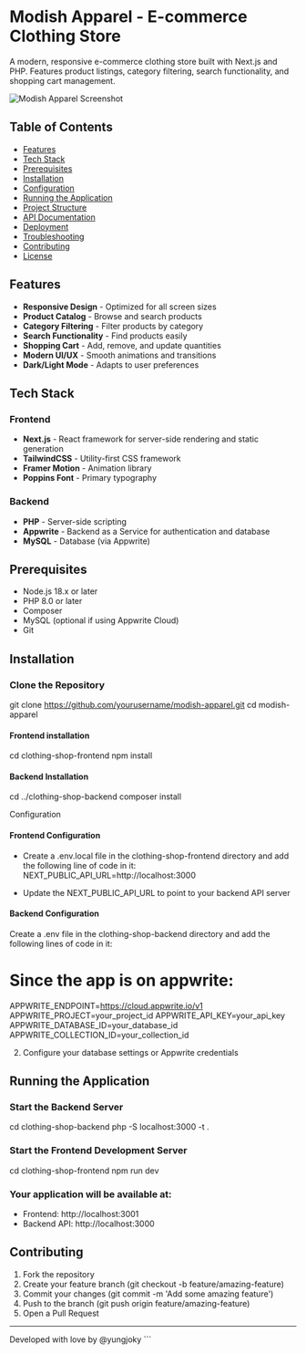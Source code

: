 # Modish Apparel - E-commerce Clothing Store

A modern, responsive e-commerce clothing store built with Next.js and PHP. Features product listings, category filtering, search functionality, and shopping cart management.

![Modish Apparel Screenshot](https://i.imgur.com/STHEm10.png)

## Table of Contents

- [Features](#features)
- [Tech Stack](#tech-stack)
- [Prerequisites](#prerequisites)
- [Installation](#installation)
- [Configuration](#configuration)
- [Running the Application](#running-the-application)
- [Project Structure](#project-structure)
- [API Documentation](#api-documentation)
- [Deployment](#deployment)
- [Troubleshooting](#troubleshooting)
- [Contributing](#contributing)
- [License](#license)

## Features

- **Responsive Design** - Optimized for all screen sizes
- **Product Catalog** - Browse and search products
- **Category Filtering** - Filter products by category
- **Search Functionality** - Find products easily
- **Shopping Cart** - Add, remove, and update quantities
- **Modern UI/UX** - Smooth animations and transitions
- **Dark/Light Mode** - Adapts to user preferences

## Tech Stack

### Frontend
- **Next.js** - React framework for server-side rendering and static generation
- **TailwindCSS** - Utility-first CSS framework
- **Framer Motion** - Animation library
- **Poppins Font** - Primary typography

### Backend
- **PHP** - Server-side scripting
- **Appwrite** - Backend as a Service for authentication and database
- **MySQL** - Database (via Appwrite)

## Prerequisites

- Node.js 18.x or later
- PHP 8.0 or later
- Composer
- MySQL (optional if using Appwrite Cloud)
- Git

## Installation

### Clone the Repository

git clone https://github.com/yourusername/modish-apparel.git
cd modish-apparel

#### Frontend installation
cd clothing-shop-frontend
npm install

#### Backend Installation
cd ../clothing-shop-backend
composer install

Configuration
#### Frontend Configuration
- Create a .env.local file in the clothing-shop-frontend directory and add the following line of code in it:
NEXT_PUBLIC_API_URL=http://localhost:3000

- Update the NEXT_PUBLIC_API_URL to point to your backend API server


#### Backend Configuration
Create a .env file in the clothing-shop-backend directory and add the following lines of code in it:

# Since the app is on appwrite: 
APPWRITE_ENDPOINT=https://cloud.appwrite.io/v1
APPWRITE_PROJECT=your_project_id
APPWRITE_API_KEY=your_api_key
APPWRITE_DATABASE_ID=your_database_id
APPWRITE_COLLECTION_ID=your_collection_id

2. Configure your database settings or Appwrite credentials

## Running the Application
### Start the Backend Server

cd clothing-shop-backend
php -S localhost:3000 -t .

### Start the Frontend Development Server
cd clothing-shop-frontend
npm run dev

### Your application will be available at:

- Frontend: http://localhost:3001
- Backend API: http://localhost:3000

## Contributing
1. Fork the repository
2. Create your feature branch (git checkout -b feature/amazing-feature)
3. Commit your changes (git commit -m 'Add some amazing feature')
4. Push to the branch (git push origin feature/amazing-feature)
5. Open a Pull Request
<hr>
<footer>Developed with love by @yungjoky ```</footer>